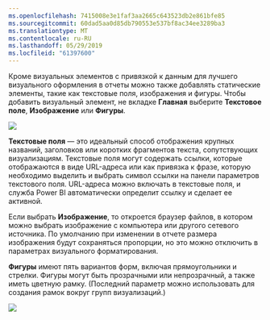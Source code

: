 ```yaml
---
ms.openlocfilehash: 7415008e3e1faf3aa2665c643523db2e861bfe85
ms.sourcegitcommit: 60dad5aa0d85db790553e537bf8ac34ee3289ba3
ms.translationtype: MT
ms.contentlocale: ru-RU
ms.lasthandoff: 05/29/2019
ms.locfileid: "61397600"
---
```

Кроме визуальных элементов с привязкой к данным для лучшего визуального оформления в отчеты можно также добавлять статические элементы, такие как текстовые поля, изображения и фигуры. Чтобы добавить визуальный элемент, не вкладке **Главная** выберите **Текстовое поле**, **Изображение** или **Фигуры**.

![](media/3-10-create-shapes-images/3-10_1.png)

**Текстовые поля** — это идеальный способ отображения крупных названий, заголовков или коротких фрагментов текста, сопутствующих визуализациям. Текстовые поля могут содержать ссылки, которые отображаются в виде URL-адреса или как привязка к фразе, которую необходимо выделить и выбрать символ ссылки на панели параметров текстового поля. URL-адреса можно включать в текстовые поля, и служба Power BI автоматически определит ссылку и сделает ее активной.

Если выбрать **Изображение**, то откроется браузер файлов, в котором можно выбрать изображение с компьютера или другого сетевого источника. По умолчанию при изменении в отчете размера изображения будут сохраняться пропорции, но это можно отключить в параметрах визуального форматирования.

**Фигуры** имеют пять вариантов форм, включая прямоугольники и стрелки. Фигуры могут быть прозрачными или непрозрачный, а также иметь цветную рамку. (Последний параметр можно использовать для создания рамок вокруг групп визуализаций.)

![](media/3-10-create-shapes-images/3-10_2.png)

